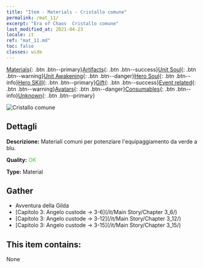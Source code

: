 ```yaml
---
title: "Item - Materials - Cristallo comune"
permalink: /mat_11/
excerpt: "Era of Chaos  Cristallo comune"
last_modified_at: 2021-04-23
locale: it
ref: "mat_11.md"
toc: false
classes: wide
---
```

 [Materials](/ItemsIT/){: .btn .btn--primary}[Artifacts](/ItemsIT/Artifacts/){: .btn .btn--success}[Unit Soul](/ItemsIT/UnitSoul/){: .btn .btn--warning}[Unit Awakening](/ItemsIT/UnitAwakening/){: .btn .btn--danger}[Hero Soul](/ItemsIT/HeroSoul/){: .btn .btn--info}[Hero SKill](/ItemsIT/HeroSkill/){: .btn .btn--primary}[Gift](/ItemsIT/Gift/){: .btn .btn--success}[Event related](/ItemsIT/Events/){: .btn .btn--warning}[Avatars](/ItemsIT/Avatars/){: .btn .btn--danger}[Consumables](/ItemsIT/Consumables/){: .btn .btn--info}[Unknown](/ItemsIT/Unknown/){: .btn .btn--primary}

 ![Cristallo comune](/images/t/i_cailiao_shuijing1.png)

## Dettagli
 **Descrizione:** Materiali comuni per potenziare l'equipaggiamento da verde a blu.

 **Quality:** <span style="color: #32CD32">OK</span>

 **Type:** Material

## Gather

*    Avventura della Gilda 
*    [Capitolo 3: Angelo custode -> 3-6](/it/Main Story/Chapter 3_6/) 
*    [Capitolo 3: Angelo custode -> 3-12](/it/Main Story/Chapter 3_12/) 
*    [Capitolo 3: Angelo custode -> 3-15](/it/Main Story/Chapter 3_15/) 

## This item contains:

  None

